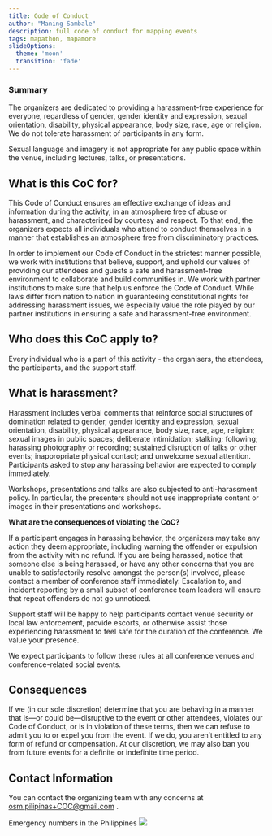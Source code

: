 ```yaml
---
title: Code of Conduct
author: "Maning Sambale"
description: full code of conduct for mapping events
tags: mapathon, mapamore
slideOptions:
  theme: 'moon'
  transition: 'fade'
---
```

### Summary

The organizers are dedicated to providing a harassment-free experience for everyone, regardless of gender, gender identity and expression, sexual orientation, disability, physical appearance, body size, race, age or religion. We do not tolerate harassment of participants in any form. 

Sexual language and imagery is not appropriate for any public space within the venue, including lectures, talks, or presentations.

## What is this CoC for? 
This Code of Conduct ensures an effective exchange of ideas and information during the activity,  in an atmosphere free of abuse or harassment, and characterized by courtesy and respect. To that end, the organizers expects all individuals who attend to conduct themselves in a manner that establishes an atmosphere free from discriminatory practices.

In order to implement our Code of Conduct in the strictest manner possible, we work with institutions that believe, support, and uphold our values of providing our attendees and guests a safe and harassment-free environment to collaborate and build communities in. We work with partner institutions to make sure that help us enforce the Code of Conduct. While laws differ from nation to nation in guaranteeing constitutional rights for addressing harassment issues, we especially value the role played by our partner institutions in ensuring a safe and harassment-free environment.

## Who does this CoC apply to?
Every individual who is a part of this activity - the organisers, the attendees, the participants, and the support staff.

## What is harassment?

Harassment includes verbal comments that reinforce social structures of domination related to gender, gender identity and expression, sexual orientation, disability, physical appearance, body size, race, age, religion; sexual images in public spaces; deliberate intimidation; stalking; following; harassing photography or recording; sustained disruption of talks or other events; inappropriate physical contact; and unwelcome sexual attention. Participants asked to stop any harassing behavior are expected to comply immediately.

Workshops, presentations and talks are also subjected to anti-harassment policy. In particular, the presenters should not use inappropriate content or images in their presentations and workshops.

**What are the consequences of violating the CoC?**

If a participant engages in harassing behavior, the organizers may take any action they deem appropriate, including warning the offender or expulsion from the activity with no refund. If you are being harassed, notice that someone else is being harassed, or have any other concerns that you are unable to satisfactorily resolve amongst the person(s) involved, please contact a member of conference staff immediately. Escalation to, and incident reporting by a small subset of conference team leaders will ensure that repeat offenders do not go unnoticed.

Support staff will be happy to help participants contact venue security or local law enforcement, provide escorts, or otherwise assist those experiencing harassment to feel safe for the duration of the conference. We value your presence.

We expect participants to follow these rules at all conference venues and conference-related social events.

## Consequences

If we (in our sole discretion) determine that you are behaving in a manner that is—or could be—disruptive to the event or other attendees, violates our Code of Conduct, or is in violation of these terms, then we can refuse to admit you to or expel you from the event. If we do, you aren’t entitled to any form of refund or compensation. At our discretion, we may also ban you from future events for a definite or indefinite time period.


## Contact Information

You can contact the organizing team with any concerns at osm.pilipinas+COC@gmail.com .

Emergency numbers in the Philippines 
![](https://static.rappler.com/images/emergency-numbers-20130819.jpg)

